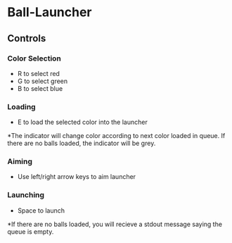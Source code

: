 
# Ball-Launcher

## Controls

### Color Selection

- R to select red
- G to select green
- B to select blue

### Loading

- E to load the selected color into the launcher

*The indicator will change color according to next color loaded in queue. If
there are no balls loaded, the indicator will be grey.

### Aiming

- Use left/right arrow keys to aim launcher

### Launching

- Space to launch

*If there are no balls loaded, you will recieve a stdout message saying the queue
is empty.
